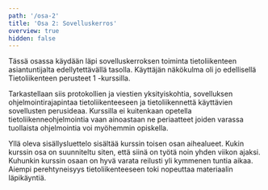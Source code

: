 ```yaml
---
path: '/osa-2'
title: 'Osa 2: Sovelluskerros'
overview: true
hidden: false
---
```




Tässä osassa käydään läpi sovelluskerroksen toiminta tietoliikenteen asiantuntijalta edellytettävällä tasolla. Käyttäjän näkökulma oli jo edellisellä Tietoliikenteen perusteet 1 -kurssilla.

Tarkastellaan siis protokollien ja viestien yksityiskohtia, sovelluksen ohjelmointirajapintaa tietoliikenteeseen ja tietoliikennettä käyttävien sovellusten perusideaa. Kurssilla ei kuitenkaan opetella tietoliikenneohjelmointia vaan ainoastaan ne periaatteet joiden varassa tuollaista ohjelmointia voi myöhemmin opiskella.


<please-login></please-login>

<pages-in-this-section></pages-in-this-section>

Yllä oleva sisällysluettelo sisältää kurssin toisen osan aihealueet. Kukin kurssin osa on suunniteltu siten, että siinä on työtä noin yhden viikon ajaksi. Kuhunkin kurssin osaan on hyvä varata reilusti yli kymmenen tuntia aikaa. Aiempi perehtyneisyys tietoliikenteeseen toki nopeuttaa materiaalin läpikäyntiä.


<exercises-in-this-section></exercises-in-this-section>
